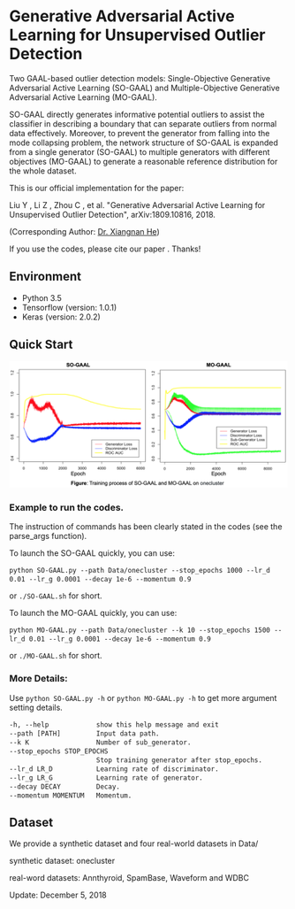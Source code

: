 # Generative Adversarial Active Learning for Unsupervised Outlier Detection
Two GAAL-based outlier detection models: Single-Objective Generative Adversarial Active Learning (SO-GAAL) and Multiple-Objective Generative Adversarial Active Learning (MO-GAAL).

SO-GAAL directly generates informative potential outliers to assist the classifier in describing a boundary that can separate outliers from normal data effectively. Moreover, to prevent the generator from falling into the mode collapsing problem, the network structure of SO-GAAL is expanded from a single generator (SO-GAAL) to multiple generators with different objectives (MO-GAAL) to generate a reasonable reference distribution for the whole dataset.

This is our official implementation for the paper:

Liu Y , Li Z , Zhou C , et al. "Generative Adversarial Active Learning for Unsupervised Outlier Detection",	arXiv:1809.10816, 2018.

(Corresponding Author: [Dr. Xiangnan He](http://www.comp.nus.edu.sg/~xiangnan/))

If you use the codes, please cite our paper . Thanks!

## Environment
- Python 3.5
- Tensorflow (version: 1.0.1)
- Keras (version: 2.0.2)

## Quick Start
![figure](./figure.png)

### Example to run the codes.
The instruction of commands has been clearly stated in the codes (see the parse_args function).

To launch the SO-GAAL quickly, you can use:
```
python SO-GAAL.py --path Data/onecluster --stop_epochs 1000 --lr_d 0.01 --lr_g 0.0001 --decay 1e-6 --momentum 0.9
```
or `./SO-GAAL.sh`  for short.


To launch the MO-GAAL quickly, you can use:
```
python MO-GAAL.py --path Data/onecluster --k 10 --stop_epochs 1500 --lr_d 0.01 --lr_g 0.0001 --decay 1e-6 --momentum 0.9
```
or `./MO-GAAL.sh`  for short.

### More Details:
Use `python SO-GAAL.py -h` or `python MO-GAAL.py -h` to get more argument setting details.

```shell
-h, --help            show this help message and exit
--path [PATH]         Input data path.
--k K                 Number of sub_generator.
--stop_epochs STOP_EPOCHS
                      Stop training generator after stop_epochs.
--lr_d LR_D           Learning rate of discriminator.
--lr_g LR_G           Learning rate of generator.
--decay DECAY         Decay.
--momentum MOMENTUM   Momentum.
```

## Dataset
We provide a synthetic dataset and four real-world datasets in Data/

synthetic dataset: onecluster

real-word datasets: Annthyroid, SpamBase, Waveform and WDBC

Update: December 5, 2018


